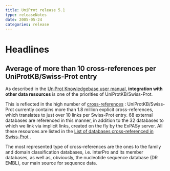 ```yaml
---
title: UniProt release 5.1
type: releaseNotes
date: 2005-05-24
categories: release
---
```


# Headlines

## Average of more than 10 cross-references per UniProtKB/Swiss-Prot entry

As described in the [UniProt Knowledgebase user manual](https://www.uniprot.org/help/uniprotkb), **integration with other data resources** is one of the priorities of UniProtKB/Swiss-Prot.

This is reflected in the high number of [cross-references](https://ftp.uniprot.org/pub/databases/uniprot/current_release/knowledgebase/complete/docs/dbxref) : UniProtKB/Swiss-Prot currently contains more than 1.8 million explicit cross-references, which translates to just over 10 links per Swiss-Prot entry. 68 external databases are referenced in this manner, in addition to the 32 databases to which we link via implicit links, created on the fly by the ExPASy server. All these resources are listed in the [List of databases cross-referenced in Swiss-Prot](https://ftp.uniprot.org/pub/databases/uniprot/current_release/knowledgebase/complete/docs/dbxref) .

The most represented type of cross-references are the ones to the family and domain classification databases, i.e. InterPro and its member databases, as well as, obviously, the nucleotide sequence database (DR EMBL), our main source for sequence data.

